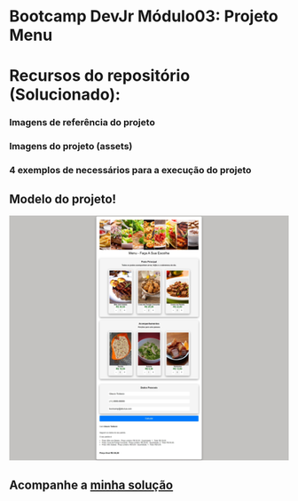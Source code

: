 # Bootcamp DevJr Módulo03: Projeto Menu

# Recursos do repositório (Solucionado):

### Imagens de referência do projeto
### Imagens do projeto (assets)
### 4 exemplos de necessários para a execução do projeto

## Modelo do projeto! 
![alt text](Modulo3-Projeto-Menu-2.jpeg)

## Acompanhe a [minha solução](cardapio/index.html)